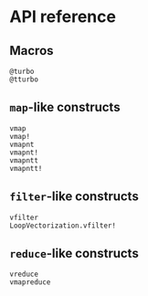 # API reference

## Macros

```@docs
@turbo
@tturbo
```

## `map`-like constructs

```@docs
vmap
vmap!
vmapnt
vmapnt!
vmapntt
vmapntt!
```

## `filter`-like constructs

```@docs
vfilter
LoopVectorization.vfilter!
```

## `reduce`-like constructs
```@docs
vreduce
vmapreduce
```

